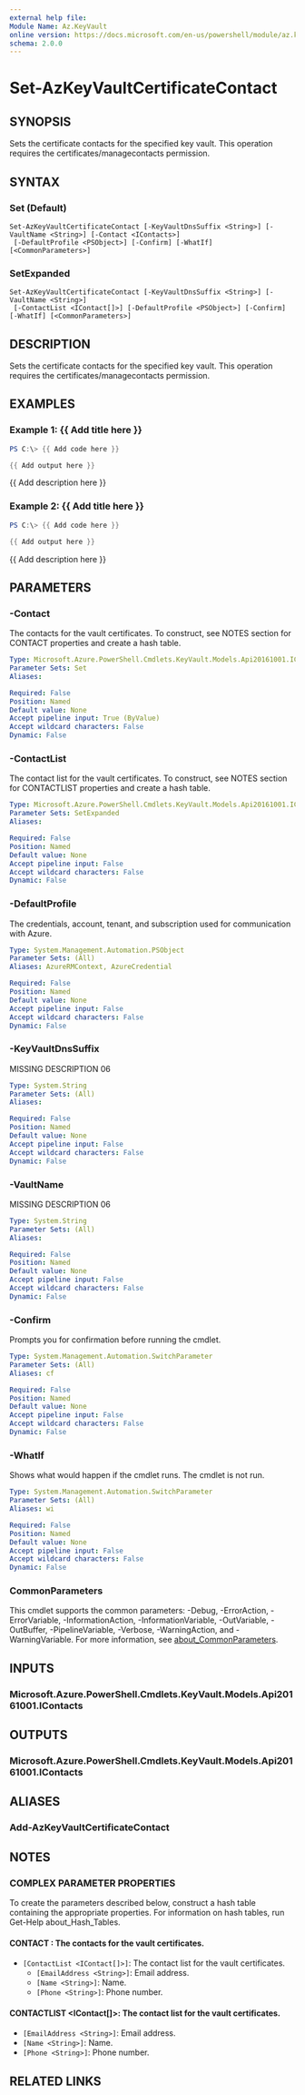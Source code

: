 ```yaml
---
external help file:
Module Name: Az.KeyVault
online version: https://docs.microsoft.com/en-us/powershell/module/az.keyvault/set-azkeyvaultcertificatecontact
schema: 2.0.0
---
```


# Set-AzKeyVaultCertificateContact

## SYNOPSIS
Sets the certificate contacts for the specified key vault.
This operation requires the certificates/managecontacts permission.

## SYNTAX

### Set (Default)
```
Set-AzKeyVaultCertificateContact [-KeyVaultDnsSuffix <String>] [-VaultName <String>] [-Contact <IContacts>]
 [-DefaultProfile <PSObject>] [-Confirm] [-WhatIf] [<CommonParameters>]
```

### SetExpanded
```
Set-AzKeyVaultCertificateContact [-KeyVaultDnsSuffix <String>] [-VaultName <String>]
 [-ContactList <IContact[]>] [-DefaultProfile <PSObject>] [-Confirm] [-WhatIf] [<CommonParameters>]
```

## DESCRIPTION
Sets the certificate contacts for the specified key vault.
This operation requires the certificates/managecontacts permission.

## EXAMPLES

### Example 1: {{ Add title here }}
```powershell
PS C:\> {{ Add code here }}

{{ Add output here }}
```

{{ Add description here }}

### Example 2: {{ Add title here }}
```powershell
PS C:\> {{ Add code here }}

{{ Add output here }}
```

{{ Add description here }}

## PARAMETERS

### -Contact
The contacts for the vault certificates.
To construct, see NOTES section for CONTACT properties and create a hash table.

```yaml
Type: Microsoft.Azure.PowerShell.Cmdlets.KeyVault.Models.Api20161001.IContacts
Parameter Sets: Set
Aliases:

Required: False
Position: Named
Default value: None
Accept pipeline input: True (ByValue)
Accept wildcard characters: False
Dynamic: False
```

### -ContactList
The contact list for the vault certificates.
To construct, see NOTES section for CONTACTLIST properties and create a hash table.

```yaml
Type: Microsoft.Azure.PowerShell.Cmdlets.KeyVault.Models.Api20161001.IContact[]
Parameter Sets: SetExpanded
Aliases:

Required: False
Position: Named
Default value: None
Accept pipeline input: False
Accept wildcard characters: False
Dynamic: False
```

### -DefaultProfile
The credentials, account, tenant, and subscription used for communication with Azure.

```yaml
Type: System.Management.Automation.PSObject
Parameter Sets: (All)
Aliases: AzureRMContext, AzureCredential

Required: False
Position: Named
Default value: None
Accept pipeline input: False
Accept wildcard characters: False
Dynamic: False
```

### -KeyVaultDnsSuffix
MISSING DESCRIPTION 06

```yaml
Type: System.String
Parameter Sets: (All)
Aliases:

Required: False
Position: Named
Default value: None
Accept pipeline input: False
Accept wildcard characters: False
Dynamic: False
```

### -VaultName
MISSING DESCRIPTION 06

```yaml
Type: System.String
Parameter Sets: (All)
Aliases:

Required: False
Position: Named
Default value: None
Accept pipeline input: False
Accept wildcard characters: False
Dynamic: False
```

### -Confirm
Prompts you for confirmation before running the cmdlet.

```yaml
Type: System.Management.Automation.SwitchParameter
Parameter Sets: (All)
Aliases: cf

Required: False
Position: Named
Default value: None
Accept pipeline input: False
Accept wildcard characters: False
Dynamic: False
```

### -WhatIf
Shows what would happen if the cmdlet runs.
The cmdlet is not run.

```yaml
Type: System.Management.Automation.SwitchParameter
Parameter Sets: (All)
Aliases: wi

Required: False
Position: Named
Default value: None
Accept pipeline input: False
Accept wildcard characters: False
Dynamic: False
```

### CommonParameters
This cmdlet supports the common parameters: -Debug, -ErrorAction, -ErrorVariable, -InformationAction, -InformationVariable, -OutVariable, -OutBuffer, -PipelineVariable, -Verbose, -WarningAction, and -WarningVariable. For more information, see [about_CommonParameters](http://go.microsoft.com/fwlink/?LinkID=113216).

## INPUTS

### Microsoft.Azure.PowerShell.Cmdlets.KeyVault.Models.Api20161001.IContacts

## OUTPUTS

### Microsoft.Azure.PowerShell.Cmdlets.KeyVault.Models.Api20161001.IContacts

## ALIASES

### Add-AzKeyVaultCertificateContact

## NOTES

### COMPLEX PARAMETER PROPERTIES
To create the parameters described below, construct a hash table containing the appropriate properties. For information on hash tables, run Get-Help about_Hash_Tables.

#### CONTACT <IContacts>: The contacts for the vault certificates.
  - `[ContactList <IContact[]>]`: The contact list for the vault certificates.
    - `[EmailAddress <String>]`: Email address.
    - `[Name <String>]`: Name.
    - `[Phone <String>]`: Phone number.

#### CONTACTLIST <IContact[]>: The contact list for the vault certificates.
  - `[EmailAddress <String>]`: Email address.
  - `[Name <String>]`: Name.
  - `[Phone <String>]`: Phone number.

## RELATED LINKS

